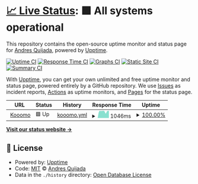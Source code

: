 # [📈 Live Status](https://zgquijada.github.io/StatusPage): <!--live status--> **🟩 All systems operational**

This repository contains the open-source uptime monitor and status page for [Andres Quijada](https://zgquijada.github.io/StatusPage), powered by [Upptime](https://github.com/upptime/upptime).

[![Uptime CI](https://github.com/zgquijada/StatusPage/workflows/Uptime%20CI/badge.svg)](https://github.com/zgquijada/StatusPage/actions?query=workflow%3A%22Uptime+CI%22)
[![Response Time CI](https://github.com/zgquijada/StatusPage/workflows/Response%20Time%20CI/badge.svg)](https://github.com/zgquijada/StatusPage/actions?query=workflow%3A%22Response+Time+CI%22)
[![Graphs CI](https://github.com/zgquijada/StatusPage/workflows/Graphs%20CI/badge.svg)](https://github.com/zgquijada/StatusPage/actions?query=workflow%3A%22Graphs+CI%22)
[![Static Site CI](https://github.com/zgquijada/StatusPage/workflows/Static%20Site%20CI/badge.svg)](https://github.com/zgquijada/StatusPage/actions?query=workflow%3A%22Static+Site+CI%22)
[![Summary CI](https://github.com/zgquijada/StatusPage/workflows/Summary%20CI/badge.svg)](https://github.com/zgquijada/StatusPage/actions?query=workflow%3A%22Summary+CI%22)

With [Upptime](https://upptime.js.org), you can get your own unlimited and free uptime monitor and status page, powered entirely by a GitHub repository. We use [Issues](https://github.com/zgquijada/StatusPage/issues) as incident reports, [Actions](https://github.com/zgquijada/StatusPage/actions) as uptime monitors, and [Pages](https://zgquijada.github.io/StatusPage) for the status page.

<!--start: status pages-->
<!-- This summary is generated by Upptime (https://github.com/upptime/upptime) -->
<!-- Do not edit this manually, your changes will be overwritten -->
<!-- prettier-ignore -->
| URL | Status | History | Response Time | Uptime |
| --- | ------ | ------- | ------------- | ------ |
| <img alt="" src="https://icons.duckduckgo.com/ip3/www.kooomo.com.ico" height="13"> [Kooomo](https://www.kooomo.com) | 🟩 Up | [kooomo.yml](https://github.com/zgquijada/StatusPage/commits/HEAD/history/kooomo.yml) | <details><summary><img alt="Response time graph" src="./graphs/kooomo/response-time-week.png" height="20"> 1046ms</summary><br><a href="https://zgquijada.github.io/StatusPage/history/kooomo"><img alt="Response time 836" src="https://img.shields.io/endpoint?url=https%3A%2F%2Fraw.githubusercontent.com%2Fzgquijada%2FStatusPage%2FHEAD%2Fapi%2Fkooomo%2Fresponse-time.json"></a><br><a href="https://zgquijada.github.io/StatusPage/history/kooomo"><img alt="24-hour response time 1004" src="https://img.shields.io/endpoint?url=https%3A%2F%2Fraw.githubusercontent.com%2Fzgquijada%2FStatusPage%2FHEAD%2Fapi%2Fkooomo%2Fresponse-time-day.json"></a><br><a href="https://zgquijada.github.io/StatusPage/history/kooomo"><img alt="7-day response time 1046" src="https://img.shields.io/endpoint?url=https%3A%2F%2Fraw.githubusercontent.com%2Fzgquijada%2FStatusPage%2FHEAD%2Fapi%2Fkooomo%2Fresponse-time-week.json"></a><br><a href="https://zgquijada.github.io/StatusPage/history/kooomo"><img alt="30-day response time 864" src="https://img.shields.io/endpoint?url=https%3A%2F%2Fraw.githubusercontent.com%2Fzgquijada%2FStatusPage%2FHEAD%2Fapi%2Fkooomo%2Fresponse-time-month.json"></a><br><a href="https://zgquijada.github.io/StatusPage/history/kooomo"><img alt="1-year response time 836" src="https://img.shields.io/endpoint?url=https%3A%2F%2Fraw.githubusercontent.com%2Fzgquijada%2FStatusPage%2FHEAD%2Fapi%2Fkooomo%2Fresponse-time-year.json"></a></details> | <details><summary><a href="https://zgquijada.github.io/StatusPage/history/kooomo">100.00%</a></summary><a href="https://zgquijada.github.io/StatusPage/history/kooomo"><img alt="All-time uptime 100.00%" src="https://img.shields.io/endpoint?url=https%3A%2F%2Fraw.githubusercontent.com%2Fzgquijada%2FStatusPage%2FHEAD%2Fapi%2Fkooomo%2Fuptime.json"></a><br><a href="https://zgquijada.github.io/StatusPage/history/kooomo"><img alt="24-hour uptime 100.00%" src="https://img.shields.io/endpoint?url=https%3A%2F%2Fraw.githubusercontent.com%2Fzgquijada%2FStatusPage%2FHEAD%2Fapi%2Fkooomo%2Fuptime-day.json"></a><br><a href="https://zgquijada.github.io/StatusPage/history/kooomo"><img alt="7-day uptime 100.00%" src="https://img.shields.io/endpoint?url=https%3A%2F%2Fraw.githubusercontent.com%2Fzgquijada%2FStatusPage%2FHEAD%2Fapi%2Fkooomo%2Fuptime-week.json"></a><br><a href="https://zgquijada.github.io/StatusPage/history/kooomo"><img alt="30-day uptime 100.00%" src="https://img.shields.io/endpoint?url=https%3A%2F%2Fraw.githubusercontent.com%2Fzgquijada%2FStatusPage%2FHEAD%2Fapi%2Fkooomo%2Fuptime-month.json"></a><br><a href="https://zgquijada.github.io/StatusPage/history/kooomo"><img alt="1-year uptime 100.00%" src="https://img.shields.io/endpoint?url=https%3A%2F%2Fraw.githubusercontent.com%2Fzgquijada%2FStatusPage%2FHEAD%2Fapi%2Fkooomo%2Fuptime-year.json"></a></details>

<!--end: status pages-->

[**Visit our status website →**](https://zgquijada.github.io/StatusPage)

## 📄 License

- Powered by: [Upptime](https://github.com/upptime/upptime)
- Code: [MIT](./LICENSE) © [Andres Quijada](https://zgquijada.github.io/StatusPage)
- Data in the `./history` directory: [Open Database License](https://opendatacommons.org/licenses/odbl/1-0/)
